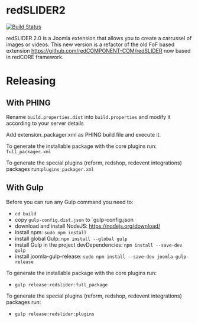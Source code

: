 redSLIDER2
==========

[![Build Status](https://magnum.travis-ci.com/redCOMPONENT-COM/redSLIDER2.svg?token=vxVVpxnq2ZPuMp3yebRz)](https://magnum.travis-ci.com/redCOMPONENT-COM/redSLIDER2)

redSLIDER 2.0 is a Joomla extension that allows you to create a carrussel of images or videos. This new version is a refactor of the old FoF based extension https://github.com/redCOMPONENT-COM/redSLIDER now based in redCORE framework.

# Releasing

## With PHING

Rename `build.properties.dist` into `build.properties` and modify it according to your server details

Add extension_packager.xml as PHING build file and execute it.

To generate the installable package with the core plugins run: `full_packager.xml`

To generate the special plugins (reform, redshop, redevent integrations) packages run:`plugins_packager.xml` 

## With Gulp

Before you can run any Gulp command you need to:

- `cd build`
- copy `gulp-config.dist.json` to `gulp-config.json
- download and install NodeJS: https://nodejs.org/download/
- install npm: `sudo npm install`
- install global Gulp: `npm install --global gulp`
- install Gulp in the project devDependencies: `npm install --save-dev gulp`
- install joomla-gulp-release: `sudo npm install --save-dev joomla-gulp-release`

To generate the installable package with the core plugins run:
- `gulp release:redslider:full_package`

To generate the special plugins (reform, redshop, redevent integrations) packages run:
- `gulp release:redslider:plugins` 

